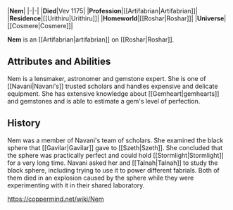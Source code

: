 |**Nem**|
|-|-|
|**Died**|Vev 1175|
|**Profession**|[[Artifabrian\|Artifabrian]]|
|**Residence**|[[Urithiru\|Urithiru]]|
|**Homeworld**|[[Roshar\|Roshar]]|
|**Universe**|[[Cosmere\|Cosmere]]|

**Nem** is an [[Artifabrian\|artifabrian]] on [[Roshar\|Roshar]].

## Attributes and Abilities
Nem is a lensmaker, astronomer and gemstone expert. She is one of [[Navani\|Navani's]] trusted scholars and handles expensive and delicate equipment. She has extensive knowledge about [[Gemheart\|gemhearts]] and gemstones and is able to estimate a gem's level of perfection.

## History
Nem was a member of Navani's team of scholars. She examined the black sphere that [[Gavilar\|Gavilar]] gave to [[Szeth\|Szeth]]. She concluded that the sphere was practically perfect and could hold [[Stormlight\|Stormlight]] for a very long time. Navani asked her and [[Talnah\|Talnah]] to study the black sphere, including trying to use it to power different fabrials. Both of them died in an explosion caused by the sphere while they were experimenting with it in their shared laboratory.



https://coppermind.net/wiki/Nem